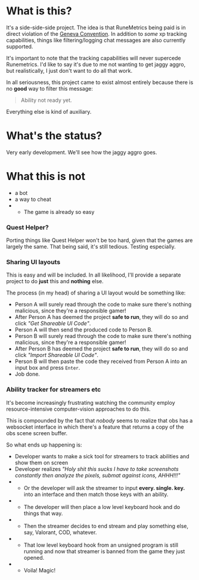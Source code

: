 # What is this?
It's a side-side-side project. The idea is that RuneMetrics being paid is in direct violation of the [Geneva Convention](https://en.wikipedia.org/wiki/Geneva_Conventions). In addition to *some* xp tracking capabilities, things like filtering/logging chat messages are also currently supported.

It's important to note that the tracking capabilities will never supercede Runemetrics. I'd like to say it's due to me not wanting to get jaggy aggro, but realistically, I just don't want to do all that work.

In all seriousness, this project came to exist almost entirely because there is no **good** way to filter this message:
> Ability not ready yet.

Everything else is kind of auxiliary.

# What's the status?
Very early development. We'll see how the jaggy aggro goes.

# What this is not
- a bot
- a way to cheat
- - The game is already so easy

### Quest Helper?
Porting things like Quest Helper won't be too hard, given that the games are largely the same. That being said, it's still tedious. Testing especially.

### Sharing UI layouts
This is easy and will be included. In all likelihood, I'll provide a separate project to do **just** this and **nothing** else.

The process (in my head) of sharing a UI layout would be something like:
- Person A will surely read through the code to make sure there's nothing malicious, since they're a responsible gamer!
- After Person A has deemed the project **safe to run**, they will do so and click _"Get Shareable UI Code"_.
- Person A will then send the produced code to Person B.
- Person B will surely read through the code to make sure there's nothing malicious, since they're a responsible gamer!
- After Person B has deemed the project **safe to run**, they will do so and click _"Import Shareable UI Code"_.
- Person B will then paste the code they received from Person A into an input box and press `Enter`.
- Job done.

### Ability tracker for streamers etc
It's become increasingly frustrating watching the community employ resource-intensive computer-vision approaches to do this.

This is compounded by the fact that *nobody* seems to realize that obs has a websocket interface in which there's a feature that returns a copy of the obs scene screen buffer.

So what ends up happening is:
- Developer wants to make a sick tool for streamers to track abilities and show them on screen
- Developer realizes _"Holy shit this sucks I have to take screenshots constantly then analyze the pixels, submat against icons, AHHH!!!"_
- - Or the developer will ask the streamer to input **every. single. key.** into an interface and then match those keys with an ability.
- - The developer will then place a low level keyboard hook and do things that way.
- - Then the streamer decides to end stream and play something else, say, Valorant, COD, whatever.
- - That low level keyboard hook from an unsigned program is still running and now that streamer is banned from the game they just opened.
- - Voila! Magic!